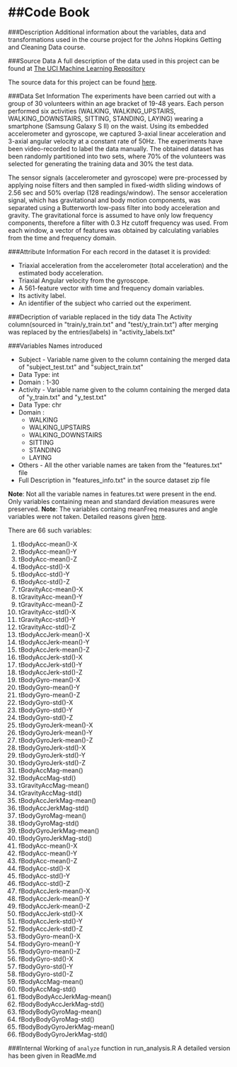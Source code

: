 ##Code Book
======================================

###Description
Additional information about the variables, data and transformations used in the course project for the Johns Hopkins Getting and Cleaning Data course.

###Source Data
A full description of the data used in this project can be found at [The UCI Machine Learning Repository](http://archive.ics.uci.edu/ml/datasets/Human+Activity+Recognition+Using+Smartphones )

The source data for this project can be found [here](https://d396qusza40orc.cloudfront.net/getdata%2Fprojectfiles%2FUCI%20HAR%20Dataset.zip).

###Data Set Information
The experiments have been carried out with a group of 30 volunteers within an age bracket of 19-48 years. Each person performed six activities (WALKING, WALKING_UPSTAIRS, WALKING_DOWNSTAIRS, SITTING, STANDING, LAYING) wearing a smartphone (Samsung Galaxy S II) on the waist. Using its embedded accelerometer and gyroscope, we captured 3-axial linear acceleration and 3-axial angular velocity at a constant rate of 50Hz. The experiments have been video-recorded to label the data manually. The obtained dataset has been randomly partitioned into two sets, where 70% of the volunteers was selected for generating the training data and 30% the test data.

The sensor signals (accelerometer and gyroscope) were pre-processed by applying noise filters and then sampled in fixed-width sliding windows of 2.56 sec and 50% overlap (128 readings/window). The sensor acceleration signal, which has gravitational and body motion components, was separated using a Butterworth low-pass filter into body acceleration and gravity. The gravitational force is assumed to have only low frequency components, therefore a filter with 0.3 Hz cutoff frequency was used. From each window, a vector of features was obtained by calculating variables from the time and frequency domain.

###Attribute Information
For each record in the dataset it is provided:

  * Triaxial acceleration from the accelerometer (total acceleration) and the estimated body acceleration.
  * Triaxial Angular velocity from the gyroscope.
  * A 561-feature vector with time and frequency domain variables.
  * Its activity label.
  * An identifier of the subject who carried out the experiment.
  
###Decription of variable replaced in the tidy data
The Activity column(sourced in "train/y_train.txt" and "test/y_train.txt") after merging was replaced by the entries(labels) in "activity_labels.txt"

###Variables Names introduced
* Subject  - Variable name given to the column containing the merged data of "subject_test.txt" and "subject_train.txt"
 * Data Type: int
 * Domain   : 1-30
* Activity - Variable name given to the column containing the merged data of "y_train.txt" and "y_test.txt"
 * Data Type: chr
 * Domain   : 
   * WALKING
    * WALKING_UPSTAIRS
    * WALKING_DOWNSTAIRS
    * SITTING
    * STANDING
    * LAYING
* Others   - All the other variable names are taken from the "features.txt" file
 * Full Description in "features_info.txt" in the source dataset zip file
 
**Note**: Not all the variable names in features.txt were present in the end. Only variables containing mean and standard deviation measures were preserved.
**Note**: The variables containg meanFreq measures and angle variables were not taken. Detailed reasons given [here](https://class.coursera.org/getdata-008/forum/thread?thread_id=239#post-1015).
  
  
  There are 66 such variables:
  
  1. tBodyAcc-mean()-X
  2. tBodyAcc-mean()-Y
  3. tBodyAcc-mean()-Z
  4. tBodyAcc-std()-X
  5. tBodyAcc-std()-Y
  6. tBodyAcc-std()-Z
  7. tGravityAcc-mean()-X
  8. tGravityAcc-mean()-Y
  9. tGravityAcc-mean()-Z
  10. tGravityAcc-std()-X
  11. tGravityAcc-std()-Y
  12. tGravityAcc-std()-Z
  13. tBodyAccJerk-mean()-X
  14. tBodyAccJerk-mean()-Y
  15. tBodyAccJerk-mean()-Z
  16. tBodyAccJerk-std()-X
  17. tBodyAccJerk-std()-Y
  18. tBodyAccJerk-std()-Z
  19. tBodyGyro-mean()-X
  20. tBodyGyro-mean()-Y
  21. tBodyGyro-mean()-Z
  22. tBodyGyro-std()-X
  23. tBodyGyro-std()-Y
  24. tBodyGyro-std()-Z
  25. tBodyGyroJerk-mean()-X
  26. tBodyGyroJerk-mean()-Y
  27. tBodyGyroJerk-mean()-Z
  28. tBodyGyroJerk-std()-X
  29. tBodyGyroJerk-std()-Y
  30. tBodyGyroJerk-std()-Z
  31. tBodyAccMag-mean()
  32. tBodyAccMag-std()
  33. tGravityAccMag-mean()
  34. tGravityAccMag-std()
  35. tBodyAccJerkMag-mean()
  36. tBodyAccJerkMag-std()
  37. tBodyGyroMag-mean()
  38. tBodyGyroMag-std()
  39. tBodyGyroJerkMag-mean()
  40. tBodyGyroJerkMag-std()
  41. fBodyAcc-mean()-X
  42. fBodyAcc-mean()-Y
  43. fBodyAcc-mean()-Z
  44. fBodyAcc-std()-X
  45. fBodyAcc-std()-Y
  46. fBodyAcc-std()-Z
  47. fBodyAccJerk-mean()-X
  48. fBodyAccJerk-mean()-Y
  49. fBodyAccJerk-mean()-Z
  50. fBodyAccJerk-std()-X
  51. fBodyAccJerk-std()-Y
  52. fBodyAccJerk-std()-Z
  53. fBodyGyro-mean()-X
  54. fBodyGyro-mean()-Y
  55. fBodyGyro-mean()-Z
  56. fBodyGyro-std()-X
  57. fBodyGyro-std()-Y
  58. fBodyGyro-std()-Z
  59. fBodyAccMag-mean()
  60. fBodyAccMag-std()
  61. fBodyBodyAccJerkMag-mean()
  62. fBodyBodyAccJerkMag-std()
  63. fBodyBodyGyroMag-mean()
  64. fBodyBodyGyroMag-std()
  65. fBodyBodyGyroJerkMag-mean()
  66. fBodyBodyGyroJerkMag-std()

###Internal Working of `analyze` function in run_analysis.R
A detailed version has been given in ReadMe.md


